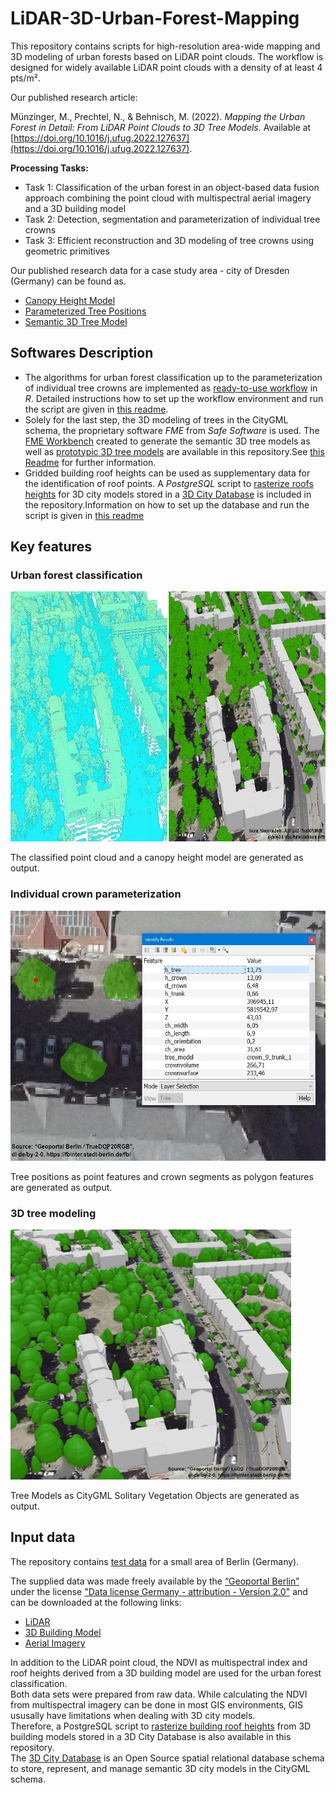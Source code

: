 # LiDAR-3D-Urban-Forest-Mapping
This repository contains scripts for high-resolution area-wide mapping and 3D modeling of urban forests based on LiDAR point clouds. 
The workflow is designed for widely available LiDAR point clouds with a density of at least 4 pts/m². 

Our published research article:

Münzinger, M., Prechtel, N., & Behnisch, M. (2022). *Mapping the Urban Forest in Detail: From LiDAR Point Clouds to 3D Tree Models.* Available at [https://doi.org/10.1016/j.ufug.2022.127637](https://doi.org/10.1016/j.ufug.2022.127637).

**Processing Tasks:** 

* Task 1: Classification of the urban forest in an object-based data fusion approach combining the point cloud with multispectral aerial imagery and a 3D building model
* Task 2: Detection, segmentation and parameterization of individual tree crowns 
* Task 3: Efficient reconstruction and 3D modeling of tree crowns using geometric primitives


Our published research data for a case study area - city of Dresden (Germany) can be found as.

* [Canopy Height Model](https://zenodo.org/record/7536524)
* [Parameterized Tree Positions](https://zenodo.org/record/7536550)
* [Semantic 3D Tree Model](https://zenodo.org/record/7536562)


## Softwares Description 

* The algorithms for urban forest classification up to the parameterization of individual tree crowns are implemented as [ready-to-use workflow](/src/R/urban-forest-classification-and-individual-crown-parameterization.Rmd) in *R*. Detailed instructions how to set up the workflow environment and run the script are given in [this readme](/src/R/readme_rmd.md).  
* Solely for the last step, the 3D modeling of trees in the CityGML schema, the proprietary software *FME* from *Safe Software* is used. The [FME Workbench](/src/fme_workbench/Create_3D_Tree_Models_geojson2citygml.fmw) created to generate the semantic 3D tree models as well as [prototypic 3D tree models](/data/tree_prototypes) are available in this repository.See [this Readme](/src/fme_workbench/readme_fmw.md) for further information.  
* Gridded building roof heights can be used as supplementary data for the identification of roof points. A *PostgreSQL* script to [rasterize roofs heights](/src/postgresql/3DCityDB_rasterize_lod2_roof_heights.pgsql) for 3D city models stored in a [3D City Database](https://www.3dcitydb.org/3dcitydb/) is included in the repository.Information on how to set up the database and run the script is given in [this readme](/src/postgresql/readme_pgsql.md)

## Key features
### Urban forest classification

<img src="images/classification.jpg" height="400">

The classified point cloud and a canopy height model are generated as output.


### Individual crown parameterization

<img src="images/parameterization.jpg" height="400">

Tree positions as point features and crown segments as polygon features are generated as output.


### 3D tree modeling

<img src="images/modeling.jpg" height="400">

Tree Models as CityGML Solitary Vegetation Objects are generated as output.


## Input data
The repository contains [test data](/data) for a small area of Berlin (Germany). 

The supplied data was made freely available by the [“Geoportal Berlin”](https://fbinter.stadt-berlin.de/fb/index.jsp) under the license ["Data license Germany - attribution - Version 2.0"](https://www.govdata.de/dl-de/by-2-0) and can be downloaded at the following links:

* [LiDAR](https://fbinter.stadt-berlin.de/fb/berlin/service_intern.jsp?id=a_als@senstadt&type=FEED)
* [3D Building Model](https://fbinter.stadt-berlin.de/fb/berlin/service_intern.jsp?id=a_lod2@senstadt&type=FEED)
* [Aerial Imagery](https://fbinter.stadt-berlin.de/fb/berlin/service_intern.jsp?id=a_luftbild2020_true_cir@senstadt&type=FEED)

In addition to the LiDAR point cloud, the NDVI as multispectral index and roof heights derived from a 3D building model are used for the urban forest classification.   
Both data sets were prepared from raw data. While calculating the NDVI from multispectral imagery can be done in most GIS environments, GIS ususally have limitations when dealing with 3D city models.  
Therefore, a PostgreSQL script to  [rasterize building roof heights](/src/postgresql/3DCityDB_rasterize_lod2_roof_heights.pgsql) from 3D building models stored in a 3D City Database is also available in this repository.  
The [3D City Database](https://www.3dcitydb.org/3dcitydb/) is an Open Source spatial relational database schema to store, represent, and manage semantic 3D city models in the CityGML schema.

